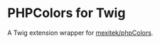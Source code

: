 PHPColors for Twig
==================

A Twig extension wrapper for [mexitek/phpColors](https://github.com/mexitek/phpColors).
